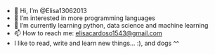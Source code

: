 - 👋 Hi, I’m @Elisa13062013
- 👀 I’m interested in more programming languages
- 🌱 I’m currently learning python, data science and machine learning
- 📫 How to reach me: elisacardoso1543@gmail.com
- I like to read, write and learn new things... :), and dogs ^^


